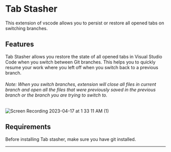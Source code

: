 # Tab Stasher
This extension of vscode allows you to persist or restore all opened tabs on switching branches.

## Features
Tab Stasher allows you restore the state of all opened tabs in Visual Studio Code when you switch between Git branches. This helps you to quickly resume your work where you left off when you switch back to a previous branch.

###### Note: When you switch branches, extension will close all files in current branch and open all the files that were previously saved in the previous branch or the branch you are trying to switch to.

![Screen Recording 2023-04-17 at 1 33 11 AM (1)](https://user-images.githubusercontent.com/79701551/232339587-dc7a71d8-d65c-4bc8-9705-215cc7505a14.gif)


## Requirements

Before installing Tab stasher, make sure you have git installed.


---
